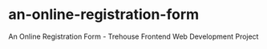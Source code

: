 # an-online-registration-form
An Online Registration Form - Trehouse Frontend Web Development Project